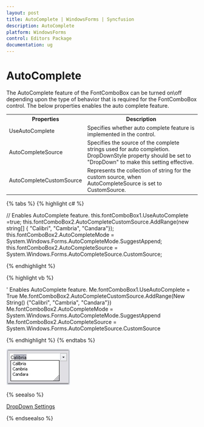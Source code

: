 ```yaml
---
layout: post
title: AutoComplete | WindowsForms | Syncfusion
description: AutoComplete
platform: WindowsForms
control: Editors Package
documentation: ug
---
```


# AutoComplete

The AutoComplete feature of the FontComboBox can be turned on\off depending upon the type of behavior that is required for the FontComboBox control. The below properties enables the auto complete feature.

<table>
<tr>
<th>
Properties</th><th>
Description</th></tr>
<tr>
<td>
UseAutoComplete</td><td>
Specifies whether auto complete feature is implemented in the control.</td></tr>
<tr>
<td>
AutoCompleteSource</td><td>
Specifies the source of the complete strings used for auto completion. DropDownStyle property should be set to "DropDown" to make this setting effective. </td></tr>
<tr>
<td>
AutoCompleteCustomSource</td><td>
Represents the collection of string for the custom source, when AutoCompleteSource is set to CustomSource.</td></tr>
</table>

{% tabs %}
{% highlight c# %}

// Enables AutoComplete feature.
this.fontComboBox1.UseAutoComplete =true;
this.fontComboBox2.AutoCompleteCustomSource.AddRange(new string[] { "Calibri", "Cambria", "Candara"});
this.fontComboBox2.AutoCompleteMode = System.Windows.Forms.AutoCompleteMode.SuggestAppend;
this.fontComboBox2.AutoCompleteSource = System.Windows.Forms.AutoCompleteSource.CustomSource;

{% endhighlight %}

{% highlight vb %}

' Enables AutoComplete feature.
Me.fontComboBox1.UseAutoComplete = True
Me.fontComboBox2.AutoCompleteCustomSource.AddRange(New String() {"Calibri", "Cambria", "Candara"}) 
Me.fontComboBox2.AutoCompleteMode = System.Windows.Forms.AutoCompleteMode.SuggestAppend
Me.fontComboBox2.AutoCompleteSource = System.Windows.Forms.AutoCompleteSource.CustomSource

{% endhighlight %}
{% endtabs %}

![](Overview_images/Overview_img585.jpeg)

{% seealso %}

[DropDown Settings](/windowsforms/fontcombobox/dropdownsettings/)

{% endseealso %}